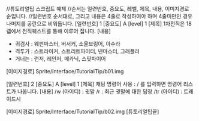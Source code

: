 ﻿//튜토리얼팁 스크립트 예제
//순서는 일련번호, 중요도, 레벨, 제목, 내용, 이미지경로 순입니다.
//일련번호 순서대로, 그리고 내용은 4줄로 작성하여야 하며 4줄미만인 경우 나머지를 공란으로 비워둡니다.
[일련번호] 1
[중요도] A
[level] 1
[제목] 
1차전직은 18렙에서 전직퀘스트를 통해 이루어 집니다.
[내용]
- 귀검사 : 웨펀마스터, 버서커, 소울브링어, 아수라
- 격투가 : 스트라이커, 스트리트파이터, 넨마스터, 그래플러
- 거너는 : 런저, 레인저, 메카닉, 스핏파이어
 
[이미지경로]
Sprite/Interface/TutorialTip/b01.img

[일련번호] 2
[중요도] A
[level] 1
[제목] 
채팅 명령어 사용 : / 를 입력하면 명령어 리스트가 나옵니다.
[내용]
/w (아이디) : 귓말
/r : 최근 귓말에 대한 답장
/tr (아이디) : 트레이드시
 
[이미지경로]
Sprite/Interface/TutorialTip/b02.img
[튜토리얼팁끝]